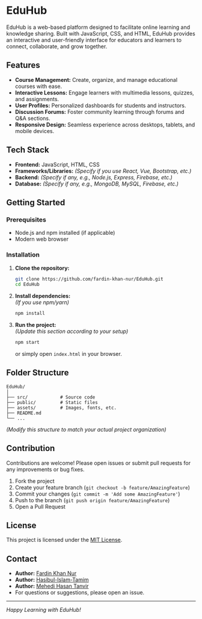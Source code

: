 # EduHub

EduHub is a web-based platform designed to facilitate online learning and knowledge sharing. Built with JavaScript, CSS, and HTML, EduHub provides an interactive and user-friendly interface for educators and learners to connect, collaborate, and grow together.

## Features

- **Course Management:** Create, organize, and manage educational courses with ease.
- **Interactive Lessons:** Engage learners with multimedia lessons, quizzes, and assignments.
- **User Profiles:** Personalized dashboards for students and instructors.
- **Discussion Forums:** Foster community learning through forums and Q&A sections.
- **Responsive Design:** Seamless experience across desktops, tablets, and mobile devices.

## Tech Stack

- **Frontend:** JavaScript, HTML, CSS
- **Frameworks/Libraries:** *(Specify if you use React, Vue, Bootstrap, etc.)*
- **Backend:** *(Specify if any, e.g., Node.js, Express, Firebase, etc.)*
- **Database:** *(Specify if any, e.g., MongoDB, MySQL, Firebase, etc.)*

## Getting Started

### Prerequisites

- Node.js and npm installed (if applicable)
- Modern web browser

### Installation

1. **Clone the repository:**
   ```sh
   git clone https://github.com/fardin-khan-nur/EduHub.git
   cd EduHub
   ```
2. **Install dependencies:**  
   *(If you use npm/yarn)*
   ```sh
   npm install
   ```
3. **Run the project:**  
   *(Update this section according to your setup)*
   ```sh
   npm start
   ```
   or simply open `index.html` in your browser.

## Folder Structure

```
EduHub/
│
├── src/            # Source code
├── public/         # Static files
├── assets/         # Images, fonts, etc.
├── README.md
└── ...
```
*(Modify this structure to match your actual project organization)*

## Contribution

Contributions are welcome! Please open issues or submit pull requests for any improvements or bug fixes.

1. Fork the project
2. Create your feature branch (`git checkout -b feature/AmazingFeature`)
3. Commit your changes (`git commit -m 'Add some AmazingFeature'`)
4. Push to the branch (`git push origin feature/AmazingFeature`)
5. Open a Pull Request

## License

This project is licensed under the [MIT License](LICENSE).

## Contact

- **Author:** [Fardin Khan Nur](https://github.com/fardin-khan-nur)
- **Author:** [Hasibul-Islam-Tamim](https://github.com/Hasibul-Islam-Tamim)
- **Author:** [Mehedi Hasan Tanvir](https://github.com/)
- For questions or suggestions, please open an issue.

---

*Happy Learning with EduHub!*
